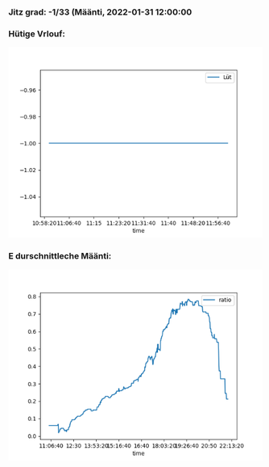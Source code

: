 ### Jitz grad: -1/33 (Määnti, 2022-01-31 12:00:00

### Hütige Vrlouf:
![Graph](Today.png)

### E durschnittleche Määnti:
![Graph](Määnti.png)
